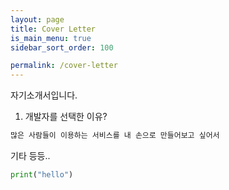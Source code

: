 ```yaml
---
layout: page
title: Cover Letter
is_main_menu: true
sidebar_sort_order: 100

permalink: /cover-letter
---
```


자기소개서입니다.

1. 개발자를 선택한 이유?

```md
많은 사람들이 이용하는 서비스를 내 손으로 만들어보고 싶어서
```
기타 등등..
```python
print("hello")
```